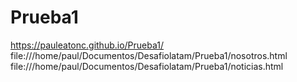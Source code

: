 # Prueba1
https://pauleatonc.github.io/Prueba1/
file:///home/paul/Documentos/Desafiolatam/Prueba1/nosotros.html
file:///home/paul/Documentos/Desafiolatam/Prueba1/noticias.html
